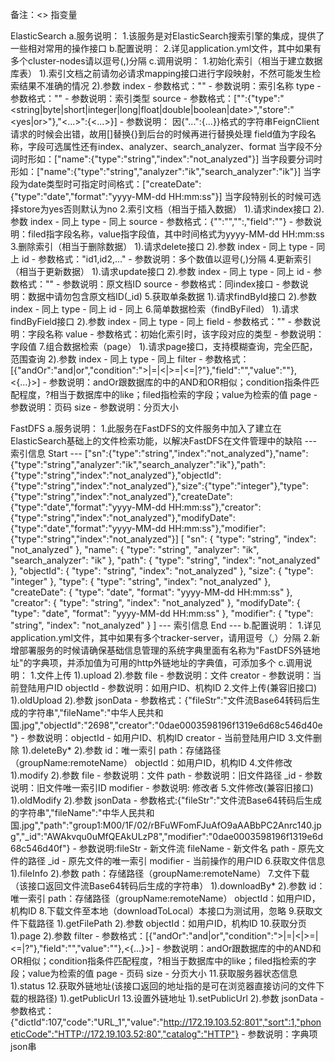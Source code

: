 备注：<> 指变量

ElasticSearch
    a.服务说明：
        1.该服务是对ElasticSearch搜索引擎的集成，提供了一些相对常用的操作接口
    b.配置说明：
	    2.详见application.yml文件，其中如果有多个cluster-nodes请以逗号(,)分隔
    c.调用说明：
	    1.初始化索引（相当于建立数据库表）
		    1).索引文档之前请勿必请求mapping接口进行字段映射，不然可能发生检索结果不准确的情况
		    2).参数
			    index
				    - 参数格式："<index>"
				    - 参数说明：索引名称
			    type 
				    - 参数格式："<type>"
				    - 参数说明：索引类型
			    source
				    - 参数格式：["<field>":{"type":"<string|byte|short|integer|long|float|double|boolean|date>","store":"<yes|or>"},"<...>":{<...>}]
				    - 参数说明：
                        因{"...":{...}}格式的字符串FeignClient请求的时候会出错，故用[]替换{}到后台的时候再进行替换处理
                        field值为字段名称，字段可选属性还有index、analyzer、search_analyzer、format
                        当字段不分词时形如：["name":{"type":"string","index":"not_analyzed"}]
                        当字段要分词时形如：["name":{"type":"string","analyzer":"ik","search_analyzer":"ik"}]
                        当字段为date类型时可指定时间格式：["createDate":{"type":"date","format":"yyyy-MM-dd HH:mm:ss"}]
                        当字段特别长的时候可选择store为yes否则默认为no
        2.索引文档（相当于插入数据）
            1).请求index接口
            2).参数
                index
                    - 同上
                type
                    - 同上
                source
                    - 参数格式：{"<field>":"<value>","<field>":<value>,"field":"<yyyy-MM-dd HH:mm:ss>"}
                    - 参数说明：filed指字段名称，value指字段值，其中时间格式为yyyy-MM-dd HH:mm:ss
        3.删除索引（相当于删除数据）
            1).请求delete接口
            2).参数
                index
                    - 同上
                type
                    - 同上
                id
                    - 参数格式："id1,id2,..."
                    - 参数说明：多个数值以逗号(,)分隔
        4.更新索引（相当于更新数据）
            1).请求update接口
            2).参数
                index
                    - 同上
                type
                    - 同上
                id
                    - 参数格式："<id>"
                    - 参数说明：原文档ID
                source
                    - 参数格式：同index接口
                    - 参数说明：数据中请勿包含原文档ID(_id)
        5.获取单条数据
            1).请求findById接口
            2).参数
                index
                    - 同上
                type
                    - 同上
                id
                    - 同上
        6.简单数据检索（findByFiled）
            1).请求findByField接口
            2).参数
                index
                    - 同上
                type
                    - 同上
                field
                    - 参数格式："<field>"
                    - 参数说明：字段名称
                value
                    - 参数格式：初始化索引时，该字段对应的类型
                    - 参数说明：字段值
        7.组合数据检索（page）
            1).请求page接口，支持模糊查询，完全匹配，范围查询
            2).参数
                index
                    - 同上
                type
                    - 同上
                filter
                    - 参数格式：[{"andOr":"and|or","condition":">|=|<|>=|<=|?"},"field":"<filed>","value":"<value>"},<{...}>]
                    - 参数说明：andOr跟数据库的中的AND和OR相似；condition指条件匹配程度，?相当于数据库中的like；filed指检索的字段；value为检索的值
                page
                    - 参数说明：页码
                size 
                    - 参数说明：分页大小
				
FastDFS
    a.服务说明：
        1.此服务在FastDFS的文件服务中加入了建立在ElasticSearch基础上的文件检索功能，以解决FastDFS在文件管理中的缺陷
        --- 索引信息 Start ---
        ["sn":{"type":"string","index":"not_analyzed"},"name":{"type":"string","analyzer":"ik","search_analyzer":"ik"},"path":{"type":"string","index":"not_analyzed"},"objectId":{"type":"string","index":"not_analyzed"},"size":{"type":"integer"},"type":{"type":"string","index":"not_analyzed"},"createDate":{"type":"date","format":"yyyy-MM-dd HH:mm:ss"},"creator":{"type":"string","index":"not_analyzed"},"modifyDate":{"type":"date","format":"yyyy-MM-dd HH:mm:ss"},"modifier":{"type":"string","index":"not_analyzed"}]
        [
            "sn": {
                "type": "string",
                "index": "not_analyzed"
            },
            "name": {
                "type": "string",
                "analyzer": "ik",
                "search_analyzer": "ik"
            },
            "path": {
                "type": "string",
                "index": "not_analyzed"
            },
            "objectId": {
                "type": "string",
                "index": "not_analyzed"
            },
            "size": {
                "type": "integer"
            },
            "type": {
                "type": "string",
                "index": "not_analyzed"
            },
            "createDate": {
                "type": "date",
                "format": "yyyy-MM-dd HH:mm:ss"
            },
            "creator": {
                "type": "string",
                "index": "not_analyzed"
            },
            "modifyDate": {
                "type": "date",
                "format": "yyyy-MM-dd HH:mm:ss"
            },
            "modifier": {
                "type": "string",
                "index": "not_analyzed"
            }
        ]
        --- 索引信息 End ---
    b.配置说明：
        1.详见application.yml文件，其中如果有多个tracker-server，请用逗号（,）分隔
        2.新增部署服务的时候请确保基础信息管理的系统字典里面有名称为"FastDFS外链地址"的字典项，并添加值为可用的http外链地址的字典值，可添加多个
    c.调用说明：
        1.文件上传
            1).upload
            2).参数
                file
                    - 参数说明：文件
                creator
                    - 参数说明：当前登陆用户ID
                objectId
                    - 参数说明：如用户ID、机构ID
        2.文件上传(兼容旧接口)
            1).oldUpload
            2).参数
                jsonData
                    - 参数格式：{"fileStr":"文件流Base64转码后生成的字符串","fileName":"中华人民共和国.jpg","objectId":"2698","creator":"0dae0003598196f1319e6d68c546d40e"}
                    - 参数说明：objectId - 如用户ID、机构ID
                               creator - 当前登陆用户ID
        3.文件删除
            1).deleteBy*
            2).参数
                id：唯一索引
                path：存储路径（groupName:remoteName）
                objectId：如用户ID，机构ID
        4.文件修改
            1).modify
            2).参数
                file
                    - 参数说明：文件
                path
                    - 参数说明：旧文件路径
                _id
                    - 参数说明：旧文件唯一索引ID
                modifier
                    - 参数说明: 修改者
        5.文件修改(兼容旧接口)
            1).oldModify
            2).参数
                jsonData
                    - 参数格式:{"fileStr":"文件流Base64转码后生成的字符串","fileName":"中华人民共和国.jpg","path":"group1:M00/1F/02/rBFuWFomFJuAfO9aAABbPC2Anrc140.jpg","_id":"AWAkvqu0uMfQEAkULzP8","modifier":"0dae0003598196f1319e6d68c546d40f"}
                    - 参数说明:fileStr - 新文件流
                               fileName - 新文件名
                               path - 原先文件的路径
                               _id - 原先文件的唯一索引
                               modifier - 当前操作的用户ID
        6.获取文件信息
            1).fileInfo
            2).参数
                path：存储路径（groupName:remoteName）
        7.文件下载（该接口返回文件流Base64转码后生成的字符串）
            1).downloadBy*
            2).参数
                id：唯一索引
                path：存储路径（groupName:remoteName）
                objectId：如用户ID，机构ID
        8.下载文件至本地（downloadToLocal）本接口为测试用，忽略
        9.获取文件下载路径
            1).getFilePath
            2).参数
                objectId：如用户ID，机构ID
        10.获取分页
            1).page
            2).参数
                filter
                    - 参数格式：[{"andOr":"and|or","condition":">|=|<|>=|<=|?"},"field":"<filed>","value":"<value>"},<{...}>]
                    - 参数说明：andOr跟数据库的中的AND和OR相似；condition指条件匹配程度，?相当于数据库中的like；filed指检索的字段；value为检索的值
	            page 
	                - 页码
	            size
	                - 分页大小
	    11.获取服务器状态信息
	        1).status
	    12.获取外链地址(该接口返回的地址指的是可在浏览器直接访问的文件下载的根路径)
	        1).getPublicUrl
	    13.设置外链地址
	        1).setPublicUrl
	        2).参数
	            jsonData
	                - 参数格式：{"dictId":107,"code":"URL_1","value":"http://172.19.103.52:801","sort":1,"phoneticCode":"HTTP://172.19.103.52:80","catalog":"HTTP"}
	                - 参数说明：字典项json串
	
	
	
	
	
	
	
	
	
	